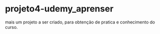 # projeto4-udemy_aprenser
mais um projeto a ser criado, para obtenção de pratica e conhecimento do curso.
